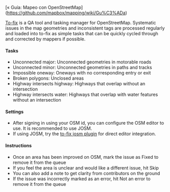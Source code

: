 [« Guía: Mapeo con OpenStreetMap] (https://github.com/mapbox/mapping/wiki/Gu%C3%ADa)

[To-fix](http://osmlab.github.io/to-fix/) is a QA tool and tasking manager for OpenStreetMap. Systematic issues in the map geometries and inconsistent tags are processed regularly and loaded into to-fix as simple tasks that can be quickly cycled through and corrected by mappers if possible.

#### Tasks
- Unconnected major: Unconnected geometries in motorable roads
- Unconnected minor: Unconnected geometries in paths and tracks
- Impossible oneway: Oneways with no corresponding entry or exit
- Broken polygons: Unclosed areas
- Highway intersects highway: Highways that overlap without an intersection
- Highway intersects water: Highways that overlap with water features without an intersection

#### Settings
- After signing in using your OSM id, you can configure the OSM editor to use. It is recommended to use JOSM.
- If using JOSM, try the [to-fix josm plugin]() for direct editor integration.

#### Instructions
* Once an area has been improved on OSM, mark the issue as Fixed to remove it from the queue
* If you feel the area is unclear and would like a different issue, hit Skip
* You can also add a note to get clarity from contributors on the ground
* If the issue was incorrectly marked as an error, hit Not an error to remove it from the queue